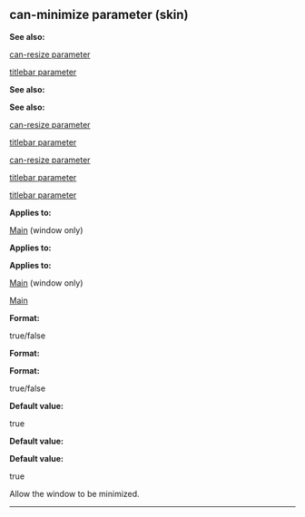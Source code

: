 

 can-minimize parameter (skin)
-------------------------------




**See also:** 


[can-resize parameter](#/{skin}/param/can-resize) 

[titlebar parameter](#/{skin}/param/titlebar) 




**See also:** 

**See also:**

[can-resize parameter](#/{skin}/param/can-resize) 

[titlebar parameter](#/{skin}/param/titlebar) 


[can-resize parameter](#/{skin}/param/can-resize)

[titlebar parameter](#/{skin}/param/titlebar) 

[titlebar parameter](#/{skin}/param/titlebar)


**Applies to:** 


[Main](#/{skin}/control/main) 
 (window only)
 


**Applies to:** 

**Applies to:**

[Main](#/{skin}/control/main) 
 (window only)

[Main](#/{skin}/control/main)


**Format:** 


 true/false
 


**Format:** 

**Format:**

 true/false



**Default value:** 


 true
 


**Default value:** 

**Default value:**

 true


 Allow the window to be minimized.





---


